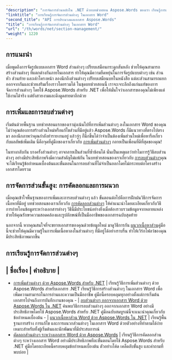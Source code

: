 ```yaml
---
"description": "การจัดการส่วนหลักใน .NET ด้วยบทช่วยสอน Aspose.Words ของเรา เรียนรู้การเพิ่ม ลบ คัดลอก และผนวกส่วนต่างๆ ในเอกสาร Word ได้อย่างราบรื่น"
"linktitle": "การเรียนรู้การจัดการส่วนต่างๆ ในเอกสาร Word"
"second_title": "API การประมวลผลเอกสาร Aspose.Words"
"title": "การเรียนรู้การจัดการส่วนต่างๆ ในเอกสาร Word"
"url": "/th/words/net/section-management/"
"weight": 1220
---
```


## การแนะนำ

เมื่อพูดถึงการจัดรูปแบบเอกสาร Word ส่วนต่างๆ เปรียบเสมือนกระดูกสันหลัง ช่วยให้คุณสามารถสร้างส่วนต่างๆ ที่แตกต่างกันภายในเอกสาร ทำให้คุณมีความยืดหยุ่นในการจัดรูปแบบต่างๆ เช่น ส่วนหัว ส่วนท้าย และเค้าโครงหน้า ลองนึกถึงส่วนต่างๆ เปรียบเสมือนบทในหนังสือ แต่ละส่วนสามารถแยกออกจากกันและช่วยเสริมเรื่องราวโดยรวมได้ ในชุดบทช่วยสอนนี้ เราจะเจาะลึกถึงแก่นแท้ของการจัดการส่วนต่างๆ โดยใช้ Aspose.Words สำหรับ .NET เพื่อให้มั่นใจว่าเอกสารของคุณไม่เพียงแต่ใช้งานได้จริง แต่ยังสวยงามและดึงดูดสายตาอีกด้วย

## การเพิ่มและการลบส่วนต่างๆ

เริ่มต้นด้วยพื้นฐาน บทช่วยสอนแรกของเรามุ่งเน้นไปที่การเพิ่มส่วนต่างๆ ลงในเอกสาร Word ของคุณ ไม่ว่าคุณต้องการสร้างส่วนใหม่หรือแก้ไขส่วนที่มีอยู่แล้ว Aspose.Words ก็มีแนวทางที่ตรงไปตรงมา ลองนึกภาพว่าคุณกำลังทำรายงานอยู่ แล้วจู่ๆ ก็นึกขึ้นได้ว่าจำเป็นต้องเพิ่มส่วนใหม่เพื่อหารือเกี่ยวกับผลลัพธ์เพิ่มเติม นี่คือจุดที่คู่มือของเราเกี่ยวกับ [การเพิ่มส่วนต่างๆ](./adding-sections/) กลายเป็นเพื่อนที่ดีที่สุดของคุณ! 

ในทางกลับกัน บางครั้งส่วนต่างๆ อาจกลายเป็นส่วนที่ซ้ำซ้อนได้ นั่นเป็นเหตุผลว่าทำไมการรู้วิธีลบส่วนต่างๆ อย่างมีประสิทธิภาพจึงมีความสำคัญไม่แพ้กัน ในบทช่วยสอนของเราเกี่ยวกับ [การลบส่วนต่างๆ](./delete-sections-word-document/)คุณจะได้เรียนรู้ข้อกำหนดเบื้องต้นและขั้นตอนในการลบส่วนที่ไม่จำเป็นออกโดยไม่กระทบต่อโครงสร้างเอกสารโดยรวม 

## การจัดการส่วนขั้นสูง: การคัดลอกและการผนวก

เมื่อคุณเข้าใจพื้นฐานของการเพิ่มและการลบส่วนต่างๆ แล้ว ขั้นตอนต่อไปคือการฝึกฝนวิธีการจัดการเนื้อหาที่มีอยู่ บทช่วยสอนของเราเกี่ยวกับ [การคัดลอกส่วนต่างๆ](./copy-sections-word-documents/) ให้คำแนะนำโดยละเอียดเกี่ยวกับวิธีการถ่ายโอนข้อมูลระหว่างเอกสารต่างๆ วิธีนี้มีประโยชน์อย่างยิ่งเมื่อต้องรวบรวมข้อมูลจากหลายแหล่ง ช่วยให้คุณรักษาความสอดคล้องและรูปลักษณ์ที่เป็นมืออาชีพของเอกสารฉบับสุดท้าย 

นอกจากนี้ หากคุณสนใจที่จะขยายเอกสารของคุณด้วยข้อมูลใหม่ มาดูวิธีการกัน [ผนวกเนื้อหาส่วน](./append-section-word-content/)คู่มือนี้จะช่วยให้คุณมีความรู้ในการเพิ่มเนื้อหาลงในส่วนต่างๆ ที่มีอยู่ได้อย่างราบรื่น ทำให้เวิร์กโฟลว์ของคุณมีประสิทธิภาพมากขึ้น

 ## การเรียนรู้การจัดการส่วนต่างๆ
| ชื่อเรื่อง | คำอธิบาย |
-
- [การเพิ่มส่วนต่างๆ ด้วย Aspose.Words สำหรับ .NET](./adding-sections/) | เรียนรู้วิธีการเพิ่มส่วนต่างๆ ด้วย Aspose.Words สำหรับเอกสาร .NET เรียนรู้วิธีการสร้างส่วนต่างๆ ในเอกสาร Word เพื่อเพิ่มความสามารถในการอ่านและความเป็นมืออาชีพ คู่มือนี้ครอบคลุมทุกอย่างตั้งแต่การเริ่มต้นเอกสารไปจนถึงการบันทึกงานของคุณ -
| [ลบส่วนต่างๆ ออกจากเอกสาร Word ด้วย Aspose.Words ใน .NET](./delete-sections-word-document/) ค้นพบวิธีการลบส่วนต่างๆ ออกจากเอกสาร Word อย่างมีประสิทธิภาพโดยใช้ Aspose.Words สำหรับ .NET คู่มือฉบับสมบูรณ์นี้จะแนะนำคุณเกี่ยวกับข้อกำหนดเบื้องต้น -
| [ผนวกเนื้อหาส่วน Word ด้วย Aspose.Words ใน .NET](./append-section-word-content/) | เรียนรู้พื้นฐานการสร้าง การแก้ไข และการผนวกส่วนต่างๆ ในเอกสาร Word ด้วยตัวอย่างที่ทำตามได้ง่าย เหมาะสำหรับทั้งผู้เริ่มต้นและนักพัฒนาที่มีประสบการณ์
- [คัดลอกส่วนต่างๆ ระหว่างเอกสาร Word ด้วย Aspose.Words](./copy-sections-word-documents/) | เรียนรู้วิธีการคัดลอกส่วนต่างๆ ระหว่างเอกสาร Word อย่างมีประสิทธิภาพทีละขั้นตอนโดยใช้ Aspose.Words สำหรับ .NET คู่มือโดยละเอียดนี้ครอบคลุมข้อกำหนดเบื้องต้น ตัวอย่างโค้ด เคล็ดลับขั้นสูง และคำถามที่พบบ่อย |